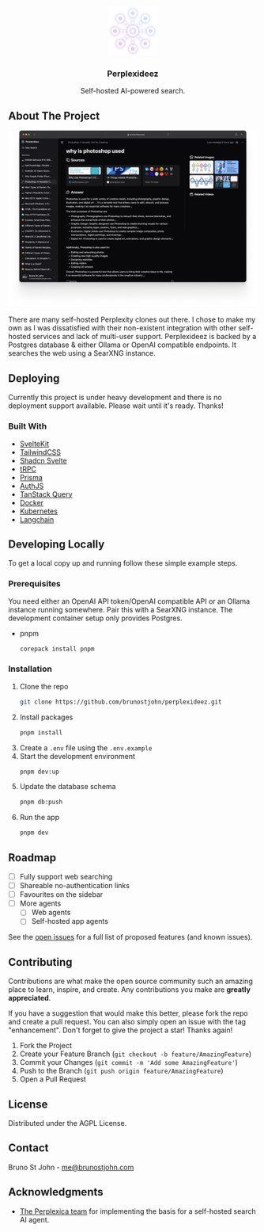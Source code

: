 
<br/>
<div align="center">
<a href="assets/icon-frameless.png">
<img src="assets/icon-frameless.png" alt="Logo" width="100" height="100">
</a>
<h3 align="center">Perplexideez</h3>
<p align="center">
Self-hosted AI-powered search.
<!-- <br/>
<br/> -->
<!-- <a href="https://github.com/ShaanCoding/ReadME-Generator/issues/new?labels=bug&template=bug-report---.md">Report Bug</a> ·
<a href="https://github.com/ShaanCoding/ReadME-Generator/issues/new?labels=enhancement&template=feature-request---.md">Request Feature</a> -->
</p>
</div>

## About The Project

![Screenshot](/assets/browser.png)

There are many self-hosted Perplexity clones out there. I chose to make my own as I was dissatisfied with their non-existent integration with other self-hosted services and lack of multi-user support. Perplexideez is backed by a Postgres database & either Ollama or OpenAI compatible endpoints. It searches the web using a SearXNG instance.

## Deploying

Currently this project is under heavy development and there is no deployment support available. Please wait until it's ready. Thanks!

### Built With

- [SvelteKit](https://svelte.dev)
- [TailwindCSS](https://tailwindcss.com/)
- [Shadcn Svelte](https://www.shadcn-svelte.com/)
- [tRPC](https://trpc.io/)
- [Prisma](https://www.prisma.io/)
- [AuthJS](https://authjs.dev/)
- [TanStack Query](https://tanstack.com/query)
- [Docker](https://docker.com/)
- [Kubernetes](https://kubernetes.io)
- [Langchain](https://langchain.com)

## Developing Locally

To get a local copy up and running follow these simple example steps.

### Prerequisites

You need either an OpenAI API token/OpenAI compatible API or an Ollama instance running somewhere. Pair this with a SearXNG instance. The development container setup only provides Postgres.

- pnpm
  ```sh
  corepack install pnpm
  ```
### Installation

1. Clone the repo
   ```sh
   git clone https://github.com/brunostjohn/perplexideez.git
   ```
2. Install packages
   ```sh
   pnpm install
   ```
3. Create a `.env` file using the `.env.example`
4. Start the development environment
   ```sh
   pnpm dev:up
   ```
5. Update the database schema
   ```sh
   pnpm db:push
   ```
6. Run the app
   ```sh
   pnpm dev
   ```

## Roadmap

- [ ] Fully support web searching
- [ ] Shareable no-authentication links
- [ ] Favourites on the sidebar
- [ ] More agents
  - [ ] Web agents
  - [ ] Self-hosted app agents

See the [open issues](https://github.com/ShaanCoding/ReadME-Generator/issues) for a full list of proposed features (and known issues).
## Contributing

Contributions are what make the open source community such an amazing place to learn, inspire, and create. Any contributions you make are **greatly appreciated**.

If you have a suggestion that would make this better, please fork the repo and create a pull request. You can also simply open an issue with the tag "enhancement".
Don't forget to give the project a star! Thanks again!

1. Fork the Project
2. Create your Feature Branch (`git checkout -b feature/AmazingFeature`)
3. Commit your Changes (`git commit -m 'Add some AmazingFeature'`)
4. Push to the Branch (`git push origin feature/AmazingFeature`)
5. Open a Pull Request

## License

Distributed under the AGPL License.

## Contact

Bruno St John - me@brunostjohn.com

## Acknowledgments

- [The Perplexica team](https://github.com/ItzCrazyKns/Perplexica) for implementing the basis for a self-hosted search AI agent.
